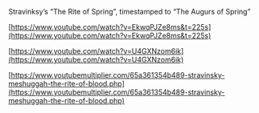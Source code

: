 Stravinksy’s “The Rite of Spring”, timestamped to “The Augurs of Spring”

[https://www.youtube.com/watch?v=EkwqPJZe8ms&t=225s](https://www.youtube.com/watch?v=EkwqPJZe8ms&t=225s)

  

[https://www.youtube.com/watch?v=U4GXNzom6ik](https://www.youtube.com/watch?v=U4GXNzom6ik)

  

[https://www.youtubemultiplier.com/65a361354b489-stravinsky-meshuggah-the-rite-of-blood.php](https://www.youtubemultiplier.com/65a361354b489-stravinsky-meshuggah-the-rite-of-blood.php)